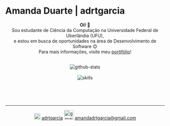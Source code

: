 # Amanda Duarte | adrtgarcia

<div align="center">
  <p><strong>Oi!</strong> 👋<br>
    Sou estudante de Ciência da Computação na Universidade Federal de Uberlândia (UFU),<br> 
    e estou em busca de oportunidades na área de Desenvolvimento de Software 😊<br>
    Para mais informações, visite meu <a href="https://adrtgarcia.github.io">portifólio</a>!
  </p>
</div><br>

<div align="center">
  <img src="https://github-readme-stats.vercel.app/api/top-langs/?username=adrtgarcia&layout=compact&bg_color=000&border_color=30A3DC&title_color=E94D5F&text_color=FFF"/
    alt="github-stats"><br><br>
  <img src="https://skillicons.dev/icons?i=java,c,cpp,js,r,python,md,html,css,git,postgresql" alt="skills">
</div>

<br><br><br>

<div align="center">
  <hr>
  <img src="https://cdn.worldvectorlogo.com/logos/linkedin-icon-2.svg" alt="linkedin" width="20" height="20">
  <a href="https://www.linkedin.com/in/adrtgarcia/">adrtgarcia</a>
  <img src="https://cdn.worldvectorlogo.com/logos/gmail-icon-2.svg" alt="gmail" width="30" height="30">
  <a href="mailto:amandadrtgarcia@gmail.com">amandadrtgarcia@gmail.com</a>
</div>


<!--
## Conhecimentos e Habilidades
<div align="center">
  <img src="https://skillicons.dev/icons?i=java,c,cpp,js,r,python" alt="backend">
  <br>
  <img src="https://skillicons.dev/icons?i=md,html,css,git,postgresql" alt="outros">
</div>

### 🖥️ Linguagens de Programação 
<div align="left">
  <img src="https://skillicons.dev/icons?i=java,cpp,c,js,r,python" alt="backend">
</div><br>

### 🪄 Outras Linguagens
<div align="left">
  <img src="https://skillicons.dev/icons?i=md,html,css" alt="frontend">
</div><br>

### 🔧 Ferramentas e Tecnologias
<div align="left">
  <img src="https://skillicons.dev/icons?i=git,postgresql" alt="others">
</div><br>


## Contato
<div align="left">
  <img src="https://cdn.worldvectorlogo.com/logos/linkedin-icon-2.svg" alt="linkedin" width="25" height="25">
  <a href="https://www.linkedin.com/in/adrtgarcia/">adrtgarcia</a>
  <span> | </span>
  <img src="https://cdn.worldvectorlogo.com/logos/gmail-icon-2.svg" alt="gmail" width="30" height="30">
  <a href="mailto:amandadrtgarcia@gmail.com">amandadrtgarcia@gmail.com</a>
</div>
-->



<!--
## Hi there 👋
**adrtgarcia/adrtgarcia** is a ✨ _special_ ✨ repository because its `README.md` (this file) appears on your GitHub profile.

Here are some ideas to get you started:

- 🔭 I’m currently working on ...
- 🌱 I’m currently learning ...
- 👯 I’m looking to collaborate on ...
- 🤔 I’m looking for help with ...
- 💬 Ask me about ...
- 📫 How to reach me: ...
- 😄 Pronouns: ...
- ⚡ Fun fact: ...
-->
